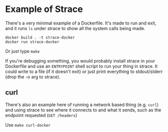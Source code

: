 # Example of Strace

There's a very minimal example of a Dockerfile.  It's made to run and
exit, and it runs `ls` under strace to show all the system calls being
made.

```
docker build . -t strace-docker
docker run strace-docker
```

Or just type `make`

If you're debugging something, you would probably install strace in
your Dockerfile and use an `ENTRYPOINT` shell script to run your thing
in strace.  It could write to a file (if it doesn't exit) or just
print everything to stdout/stderr (drop the -o arg to strace).

## curl

There's also an example here of running a network based thing
(e.g. `curl`) and using strace to see where it connects to and what it
sends, such as the endpoint requested (`GET /headers`)

Use `make curl-docker`


